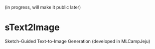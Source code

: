 (in progress, will make it public later)

# sText2Image
Sketch-Guided Text-to-Image Generation (developed in MLCampJeju)
